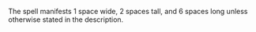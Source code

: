 The spell manifests 1 space wide, 2 spaces tall, and 6 spaces long unless otherwise stated in the description.